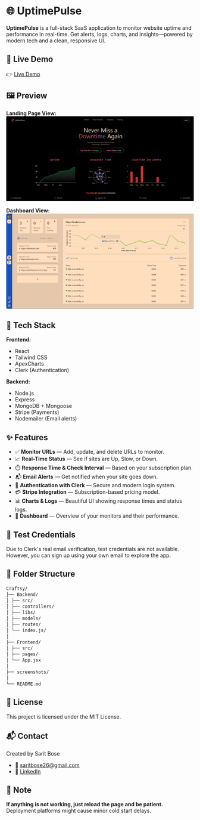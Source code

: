 # 🌐 UptimePulse

**UptimePulse** is a full-stack SaaS application to monitor website uptime and performance in real-time. Get alerts, logs, charts, and insights—powered by modern tech and a clean, responsive UI.

## 🚀 Live Demo

👉 [Live Demo](https://uptimepulse.vercel.app/)

## 🖼️ Preview

**Landing Page View:**  
![Landing Page Screenshot](screenshots/LandingPage.png)

**Dashboard View:**  
![Dashboard Screenshot](screenshots/Dashboard.png)

## 🔧 Tech Stack

**Frontend:**

- React
- Tailwind CSS
- ApexCharts
- Clerk (Authentication)

**Backend:**

- Node.js
- Express
- MongoDB + Mongoose
- Stripe (Payments)
- Nodemailer (Email alerts)

## ✨ Features

- ✅ **Monitor URLs** — Add, update, and delete URLs to monitor.
- 📈 **Real-Time Status** — See if sites are Up, Slow, or Down.
- ⏱️ **Response Time & Check Interval** — Based on your subscription plan.
- 📬 **Email Alerts** — Get notified when your site goes down.
- 🔐 **Authentication with Clerk** — Secure and modern login system.
- 💳 **Stripe Integration** — Subscription-based pricing model.
- 📊 **Charts & Logs** — Beautiful UI showing response times and status logs.
- 🧠 **Dashboard** — Overview of your monitors and their performance.

## 🧪 Test Credentials

Due to Clerk's real email verification, test credentials are not available.  
However, you can sign up using your own email to explore the app.

## 📁 Folder Structure

```
Craftsy/
├── Backend/
│ ├── src/
│ ├── controllers/
│ ├── libs/
│ ├── models/
│ ├── routes/
│ └── index.js/
│
├── Frontend/
│ ├── src/
│ ├── pages/
│ └── App.jsx
│
├── screenshots/
│
└── README.md
```

## 📄 License

This project is licensed under the MIT License.

## 📬 Contact

Created by Sarit Bose

- 📩 saritbose26@gmail.com
- 🔗 [LinkedIn](https://linkedin.com/in/sarit-bose)

## 📝 Note

**If anything is not working, just reload the page and be patient.**  
Deployment platforms might cause minor cold start delays.
